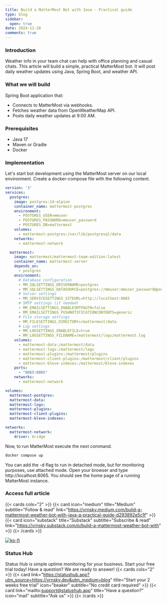 ```yaml
---
title: Build a MatterMost Bot with Java - Practical guide
type: blog
sidebar:
  open: true
date: 2024-11-28
comments: true
---
```


### Introduction
Weather info in your team chat can help with office planning and casual chats.
This article will build a simple, practical MatterMost bot. It will post
daily weather updates using Java, Spring Boot, and weather API.

### What we will build
Spring Boot application that:
- Connects to MatterMost via webhooks.
- Fetches weather data from OpenWeatherMap API.
- Posts daily weather updates at 9:00 AM.

### Prerequisites
- Java 17
- Maven or Gradle
- Docker

### Implementation
Let's start bot development using the MatterMost server on our local environment.
Create a docker-compose file with the following content.

```yaml
version: '3'
services:
  postgres:
    image: postgres:14-alpine
    container_name: mattermost-postgres
    environment:
      - POSTGRES_USER=mmuser
      - POSTGRES_PASSWORD=mmuser_password
      - POSTGRES_DB=mattermost
    volumes:
      - mattermost-postgres:/var/lib/postgresql/data
    networks:
      - mattermost-network

  mattermost:
    image: mattermost/mattermost-team-edition:latest
    container_name: mattermost-server
    depends_on:
      - postgres
    environment:
      # Database configuration
      - MM_SQLSETTINGS_DRIVERNAME=postgres
      - MM_SQLSETTINGS_DATASOURCE=postgres://mmuser:mmuser_password@postgres:5432/mattermost?sslmode=disable
      # Server settings
      - MM_SERVICESETTINGS_SITEURL=http://localhost:8065
      # SMTP settings (if needed)
      - MM_EMAILSETTINGS_ENABLESMTPAUTH=false
      - MM_EMAILSETTINGS_PUSHNOTIFICATIONCONTENTS=generic
      # File storage settings
      - MM_FILESETTINGS_DIRECTORY=/mattermost/data
      # Log settings
      - MM_LOGSETTINGS_ENABLEFILE=true
      - MM_LOGSETTINGS_FILENAME=/mattermost/logs/mattermost.log
    volumes:
      - mattermost-data:/mattermost/data
      - mattermost-logs:/mattermost/logs
      - mattermost-plugins:/mattermost/plugins
      - mattermost-client-plugins:/mattermost/client/plugins
      - mattermost-bleve-indexes:/mattermost/bleve-indexes
    ports:
      - "8065:8065"
    networks:
      - mattermost-network

volumes:
  mattermost-postgres:
  mattermost-data:
  mattermost-logs:
  mattermost-plugins:
  mattermost-client-plugins:
  mattermost-bleve-indexes:

networks:
  mattermost-network:
    driver: bridge
```

Now, to run MatterMost execute the next command.
```bash
docker compose up
```

You can add the -d flag to run in detached mode, but for monitoring purposes, use attached mode. Open your browser and type http://localhost:8065. You should see
the home page of a running MatterMost instance.

### Access full article
{{< cards cols="2" >}}
{{< card icon="medium" title="Medium" subtitle="Follow & read" link="https://vrnsky.medium.com/bulid-a-mattermost-weather-bot-with-java-a-practical-guide-d293892e5c1f" >}}
{{< card icon="substack" title="Substack" subtitle="Subscribe & read" link="https://vrnsky.substack.com/p/bulid-a-mattermost-weather-bot-with" >}}
{{< /cards >}}

[![ko-fi](https://ko-fi.com/img/githubbutton_sm.svg)](https://ko-fi.com/J3J416GZA5)

### Status Hub
Status Hub is simple uptime monitoring for your business. Start your free trial today!
Have a question? We are ready to answer!
{{< cards cols="2" >}}
{{< card link="https://statushub.app?utm_source=https://vrnsky.dev&utm_medium=blog" title="Start your 2 weeks free trial" icon="beaker" subtitle="No credit card required" >}}
{{< card link="mailto:support@statushub.app" title="Have a question?" icon="mail" subtitle="Ask us" >}}
{{< /cards >}}
